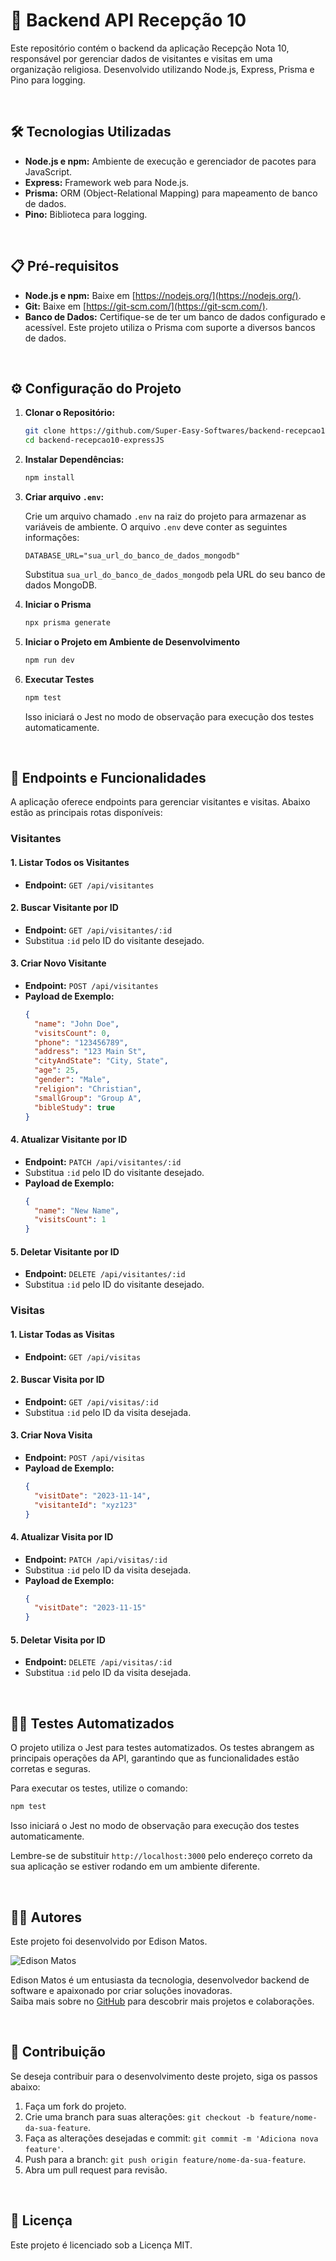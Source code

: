 # 🚀 Backend API Recepção 10

Este repositório contém o backend da aplicação Recepção Nota 10, responsável por gerenciar dados de visitantes e visitas em uma organização religiosa. Desenvolvido utilizando Node.js, Express, Prisma e Pino para logging.

<br>

## 🛠️ Tecnologias Utilizadas

- **Node.js e npm:** Ambiente de execução e gerenciador de pacotes para JavaScript.
- **Express:** Framework web para Node.js.
- **Prisma:** ORM (Object-Relational Mapping) para mapeamento de banco de dados.
- **Pino:** Biblioteca para logging.

<br>

## 📋 Pré-requisitos  

- **Node.js e npm:** Baixe em [https://nodejs.org/](https://nodejs.org/).
- **Git:** Baixe em [https://git-scm.com/](https://git-scm.com/).
- **Banco de Dados:** Certifique-se de ter um banco de dados configurado e acessível. Este projeto utiliza o Prisma com suporte a diversos bancos de dados.

<br>

## ⚙️ Configuração do Projeto

1. **Clonar o Repositório:**

    ```bash
    git clone https://github.com/Super-Easy-Softwares/backend-recepcao10-expressJS.git
    cd backend-recepcao10-expressJS
    ```

2. **Instalar Dependências:**

    ```bash
    npm install
    ```

3. **Criar arquivo `.env`:**

   Crie um arquivo chamado `.env` na raiz do projeto para armazenar as variáveis de ambiente. O arquivo `.env` deve conter as seguintes informações:

    ```env
    DATABASE_URL="sua_url_do_banco_de_dados_mongodb"
    ```

   Substitua `sua_url_do_banco_de_dados_mongodb` pela URL do seu banco de dados MongoDB.

4. **Iniciar o Prisma**

    ```bash
    npx prisma generate
    ```

5. **Iniciar o Projeto em Ambiente de Desenvolvimento**

    ```bash
    npm run dev
    ```

6. **Executar Testes**

    ```bash
    npm test
    ```

    Isso iniciará o Jest no modo de observação para execução dos testes automaticamente.

<br>

## 📄 Endpoints e Funcionalidades

A aplicação oferece endpoints para gerenciar visitantes e visitas. Abaixo estão as principais rotas disponíveis:

### Visitantes

#### 1. **Listar Todos os Visitantes**

- **Endpoint:** `GET /api/visitantes`

#### 2. **Buscar Visitante por ID**

- **Endpoint:** `GET /api/visitantes/:id`
- Substitua `:id` pelo ID do visitante desejado.

#### 3. **Criar Novo Visitante**

- **Endpoint:** `POST /api/visitantes`
- **Payload de Exemplo:**
  ```json
  {
    "name": "John Doe",
    "visitsCount": 0,
    "phone": "123456789",
    "address": "123 Main St",
    "cityAndState": "City, State",
    "age": 25,
    "gender": "Male",
    "religion": "Christian",
    "smallGroup": "Group A",
    "bibleStudy": true
  }
  ```

#### 4. **Atualizar Visitante por ID**

- **Endpoint:** `PATCH /api/visitantes/:id`
- Substitua `:id` pelo ID do visitante desejado.
- **Payload de Exemplo:**
  ```json
  {
    "name": "New Name",
    "visitsCount": 1
  }
  ```

#### 5. **Deletar Visitante por ID**

- **Endpoint:** `DELETE /api/visitantes/:id`
- Substitua `:id` pelo ID do visitante desejado.

### Visitas

#### 1. **Listar Todas as Visitas**

- **Endpoint:** `GET /api/visitas`

#### 2. **Buscar Visita por ID**

- **Endpoint:** `GET /api/visitas/:id`
- Substitua `:id` pelo ID da visita desejada.

#### 3. **Criar Nova Visita**

- **Endpoint:** `POST /api/visitas`
- **Payload de Exemplo:**
  ```json
  {
    "visitDate": "2023-11-14",
    "visitanteId": "xyz123"
  }
  ```

#### 4. **Atualizar Visita por ID**

- **Endpoint:** `PATCH /api/visitas/:id`
- Substitua `:id` pelo ID da visita desejada.
- **Payload de Exemplo:**
  ```json
  {
    "visitDate": "2023-11-15"
  }
  ```

#### 5. **Deletar Visita por ID**

- **Endpoint:** `DELETE /api/visitas/:id`
- Substitua `:id` pelo ID da visita desejada.

<br>

## 🧑‍💻 Testes Automatizados

O projeto utiliza o Jest para testes automatizados. Os testes abrangem as principais operações da API, garantindo que as funcionalidades estão corretas e seguras.

Para executar os testes, utilize o comando:

```bash
npm test
```

Isso iniciará o Jest no modo de observação para execução dos testes automaticamente.

Lembre-se de substituir `http://localhost:3000` pelo endereço correto da sua aplicação se estiver rodando em um ambiente diferente.

<br>

## 🧑‍💻 Autores

Este projeto foi desenvolvido por Edison Matos.

![Edison Matos](https://avatars.githubusercontent.com/u/17342047?s=200)

Edison Matos é um entusiasta da tecnologia, desenvolvedor backend de software e apaixonado por criar soluções inovadoras.<br>
Saiba mais sobre no [GitHub](https://github.com/EdisonMatos) para descobrir mais projetos e colaborações.

<br>

## 🤝 Contribuição

Se deseja contribuir para o desenvolvimento deste projeto, siga os passos abaixo:

1. Faça um fork do projeto.
2. Crie uma branch para suas alterações: `git checkout -b feature/nome-da-sua-feature`.
3. Faça as alterações desejadas e commit: `git commit -m 'Adiciona nova feature'`.
4. Push para a branch: `git push origin feature/nome-da-sua-feature`.
5. Abra um pull request para revisão.

<br>

## 📄 Licença

Este projeto é licenciado sob a Licença MIT.

